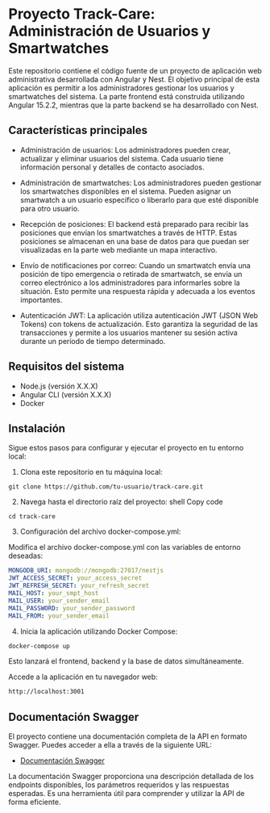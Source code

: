 # Proyecto Track-Care: Administración de Usuarios y Smartwatches

Este repositorio contiene el código fuente de un proyecto de aplicación web administrativa desarrollada con Angular y Nest. El objetivo principal de esta aplicación es permitir a los administradores gestionar los usuarios y smartwatches del sistema. La parte frontend está construida utilizando Angular 15.2.2, mientras que la parte backend se ha desarrollado con Nest.

## Características principales

- Administración de usuarios: Los administradores pueden crear, actualizar y eliminar usuarios del sistema. Cada usuario tiene información personal y detalles de contacto asociados.

- Administración de smartwatches: Los administradores pueden gestionar los smartwatches disponibles en el sistema. Pueden asignar un smartwatch a un usuario específico o liberarlo para que esté disponible para otro usuario.

- Recepción de posiciones: El backend está preparado para recibir las posiciones que envían los smartwatches a través de HTTP. Estas posiciones se almacenan en una base de datos para que puedan ser visualizadas en la parte web mediante un mapa interactivo.

- Envío de notificaciones por correo: Cuando un smartwatch envía una posición de tipo emergencia o retirada de smartwatch, se envía un correo electrónico a los administradores para informarles sobre la situación. Esto permite una respuesta rápida y adecuada a los eventos importantes.

- Autenticación JWT: La aplicación utiliza autenticación JWT (JSON Web Tokens) con tokens de actualización. Esto garantiza la seguridad de las transacciones y permite a los usuarios mantener su sesión activa durante un período de tiempo determinado.

## Requisitos del sistema

- Node.js (versión X.X.X)
- Angular CLI (versión X.X.X)
- Docker

## Instalación

Sigue estos pasos para configurar y ejecutar el proyecto en tu entorno local:

1. Clona este repositorio en tu máquina local:

```shell
git clone https://github.com/tu-usuario/track-care.git
```

2. Navega hasta el directorio raíz del proyecto:
shell
Copy code
```
cd track-care
```
3. Configuración del archivo docker-compose.yml:

Modifica el archivo docker-compose.yml con las variables de entorno deseadas:

```yaml
MONGODB_URI: mongodb://mongodb:27017/nestjs
JWT_ACCESS_SECRET: your_access_secret
JWT_REFRESH_SECRET: your_refresh_secret
MAIL_HOST: your_smpt_host
MAIL_USER: your_sender_email
MAIL_PASSWORD: your_sender_password
MAIL_FROM: your_sender_email
```

4. Inicia la aplicación utilizando Docker Compose:

```bash
docker-compose up
```
Esto lanzará el frontend, backend y la base de datos simultáneamente.

Accede a la aplicación en tu navegador web:
```bash
http://localhost:3001
```

## Documentación Swagger

El proyecto contiene una documentación completa de la API en formato Swagger. Puedes acceder a ella a través de la siguiente URL:

- [Documentación Swagger](http://localhost:3001/api/docs)

La documentación Swagger proporciona una descripción detallada de los endpoints disponibles, los parámetros requeridos y las respuestas esperadas. Es una herramienta útil para comprender y utilizar la API de forma eficiente.
